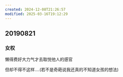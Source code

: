 ```yaml
---
created: 2024-12-08T21:26:57
modified: 2025-03-16T19:12:29
---
```


## 20190821

### 女权

懒得费好大力气才去取悦他人的感官

但却不得不这样....(若不是奇葩说我还真的不知道女孩的想法)
